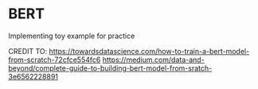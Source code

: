 # BERT
Implementing toy example for practice

CREDIT TO:
https://towardsdatascience.com/how-to-train-a-bert-model-from-scratch-72cfce554fc6
https://medium.com/data-and-beyond/complete-guide-to-building-bert-model-from-sratch-3e6562228891
